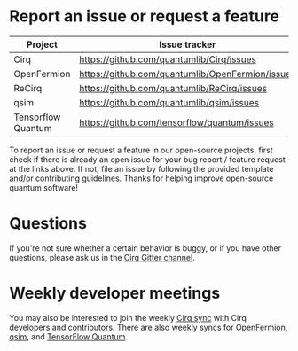 # Report an issue or request a feature

| Project | Issue tracker | 
|---------|--------------------|
| Cirq | https://github.com/quantumlib/Cirq/issues | 
| OpenFermion | https://github.com/quantumlib/OpenFermion/issues | 
| ReCirq | https://github.com/quantumlib/ReCirq/issues |
| qsim | https://github.com/quantumlib/qsim/issues | 
| Tensorflow Quantum |https://github.com/tensorflow/quantum/issues |

To report an issue or request a feature in our open-source projects, 
first check if there is already an open issue for your bug report / 
feature request at the links above. If not, file an issue by following 
the provided template and/or contributing guidelines. Thanks for helping
improve open-source quantum software!

# Questions

If you're not sure whether a certain behavior is buggy, or if you have other questions,
please ask us in the [Cirq Gitter channel](https://gitter.im/cirqdev/community).

# Weekly developer meetings

You may also be interested to join the weekly 
[Cirq sync](https://groups.google.com/g/cirq-dev/about) with Cirq developers and 
contributors. There are also weekly syncs for 
[OpenFermion](https://groups.google.com/g/openfermion-dev/about),
[qsim](https://groups.google.com/g/qsim-qsimh-dev/about), and
[TensorFlow Quantum](https://groups.google.com/g/tfq-dev/about).
